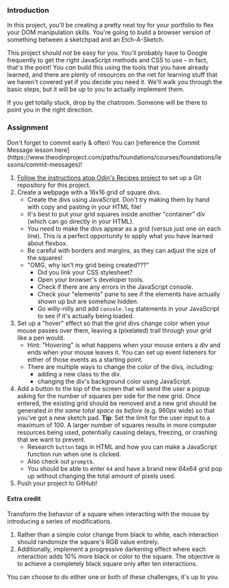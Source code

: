 ### Introduction

In this project, you'll be creating a pretty neat toy for your portfolio to flex your DOM manipulation skills. You're going to build a browser version of something between a sketchpad and an Etch-A-Sketch.

This project should _not_ be easy for you. You'll probably have to Google frequently to get the right JavaScript methods and CSS to use – in fact, that's the point! You _can_ build this using the tools that you have already learned, and there are plenty of resources on the net for learning stuff that we haven't covered yet if you decide you need it. We'll walk you through the basic steps, but it will be up to you to actually implement them.

If you get totally stuck, drop by the chatroom. Someone will be there to point you in the right direction.

### Assignment

<div class="lesson-content__panel" markdown="1">
Don't forget to commit early & often! You can [reference the Commit Message lesson here](https://www.theodinproject.com/paths/foundations/courses/foundations/lessons/commit-messages)!

1.  [Follow the instructions atop Odin's Recipes project](https://www.theodinproject.com/paths/foundations/courses/foundations/lessons/recipes#setting-up-your-projects-github-repository) to set up a Git repository for this project.
2.  Create a webpage with a 16x16 grid of square divs.
    *   Create the divs using JavaScript. Don't try making them by hand with copy and pasting in your HTML file!
    *   It's best to put your grid squares inside another "container" div \(which can go directly in your HTML\).
    *   You need to make the divs appear as a grid \(versus just one on each line\). This is a perfect opportunity to apply what you have learned about flexbox.
    *   Be careful with borders and margins, as they can adjust the size of the squares!
    *   "OMG, why isn't my grid being created???"
        *   Did you link your CSS stylesheet?
        *   Open your browser's developer tools.
        *   Check if there are any errors in the JavaScript console.
        *   Check your "elements" pane to see if the elements have actually shown up but are somehow hidden.
        *   Go willy-nilly and add  `console.log` statements in your JavaScript to see if it's actually being loaded.
3.  Set up a "hover" effect so that the grid divs change color when your mouse passes over them, leaving a \(pixelated\) trail through your grid like a pen would.
    *   Hint: "Hovering" is what happens when your mouse enters a div and ends when your mouse leaves it. You can set up event listeners for either of those events as a starting point.
    *   There are multiple ways to change the color of the divs, including:
        *   adding a new class to the div.
        *   changing the div's background color using JavaScript.
4.  Add a button to the top of the screen that will send the user a popup asking for the number of squares per side for the new grid. Once entered, the existing grid should be removed and a new grid should be generated _in the same total space as before_ \(e.g. 960px wide\) so that you've got a new sketch pad. **Tip**: Set the limit for the user input to a maximum of 100. A larger number of squares results in more computer resources being used, potentially causing delays, freezing, or crashing that we want to prevent.
    *   Research `button` tags in HTML and how you can make a JavaScript function run when one is clicked.
    *   Also check out `prompt`s.
    *   You should be able to enter `64` and have a brand new 64x64 grid pop up without changing the total amount of pixels used.
5.  Push your project to GitHub!

#### Extra credit
Transform the behavior of a square when interacting with the mouse by introducing a series of modifications. 

1. Rather than a simple color change from black to white, each interaction should randomize the square's RGB value entirely. 
2. Additionally, implement a progressive darkening effect where each interaction adds 10% more black or color to the square. The objective is to achieve a completely black square only after ten interactions.

You can choose to do either one or both of these challenges, it's up to you.
</div>
